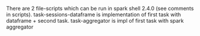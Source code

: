 There are 2 file-scripts which can be run in spark shell 2.4.0 (see comments in scripts).
task-sessions-dataframe is implementation of first task with dataframe + second task.
task-aggregator is impl of first task with spark aggregator
